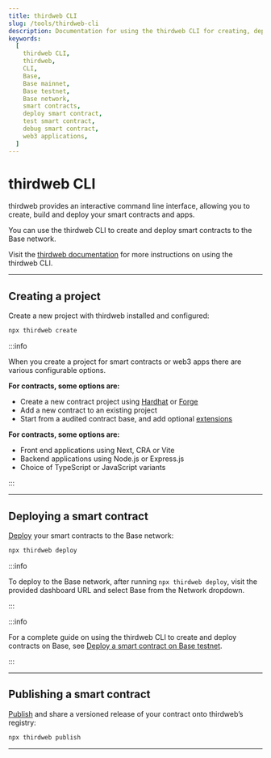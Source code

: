 ```yaml
---
title: thirdweb CLI
slug: /tools/thirdweb-cli
description: Documentation for using the thirdweb CLI for creating, deploying, and publishing smart contracts and web3 applications on the Base network, including detailed instructions and options for project creation and deployment.
keywords:
  [
    thirdweb CLI,
    thirdweb,
    CLI,
    Base,
    Base mainnet,
    Base testnet,
    Base network,
    smart contracts,
    deploy smart contract,
    test smart contract,
    debug smart contract,
    web3 applications,
  ]
---
```


# thirdweb CLI

thirdweb provides an interactive command line interface, allowing you to create, build and deploy your smart contracts and apps.

You can use the thirdweb CLI to create and deploy smart contracts to the Base network.

Visit the [thirdweb documentation](https://portal.thirdweb.com/cli) for more instructions on using the thirdweb CLI.

---

## Creating a project

Create a new project with thirdweb installed and configured:

```bash
npx thirdweb create
```

:::info

When you create a project for smart contracts or web3 apps there are various configurable options.

**For contracts, some options are:**

- Create a new contract project using [Hardhat](https://hardhat.org/) or [Forge](https://book.getfoundry.sh/)
- Add a new contract to an existing project
- Start from a audited contract base, and add optional [extensions](https://portal.thirdweb.com/contractkit/extensions)

**For contracts, some options are:**

- Front end applications using Next, CRA or Vite
- Backend applications using Node.js or Express.js
- Choice of TypeScript or JavaScript variants

:::

---

## Deploying a smart contract

[Deploy](https://portal.thirdweb.com/deploy) your smart contracts to the Base network:

```bash
npx thirdweb deploy
```

:::info

To deploy to the Base network, after running `npx thirdweb deploy`, visit the provided dashboard URL and select Base from the Network dropdown.

:::

:::info

For a complete guide on using the thirdweb CLI to create and deploy contracts on Base, see [Deploy a smart contract on Base testnet](https://blog.thirdweb.com/guides/how-to-deploy-a-smart-contract-to-base-network-testnet-coinbase-l2/).

:::

---

## Publishing a smart contract

[Publish](https://portal.thirdweb.com/publish) and share a versioned release of your contract onto thirdweb’s registry:

```bash
npx thirdweb publish
```

---
